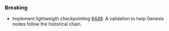 <!--
A new scriv changelog fragment.

Uncomment the section that is right (remove the HTML comment wrapper).
-->

<!--
### Patch

- A bullet item for the Patch category.

-->
<!--
### Non-Breaking

- A bullet item for the Non-Breaking category.

-->
### Breaking

- Implement lightweigth checkpointing [#449](https://github.com/IntersectMBO/ouroboros-consensus/issues/449).
  A validation to help Genesis nodes follow the historical chain.

